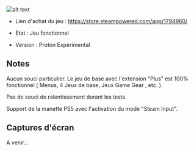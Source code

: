 ![alt text](https://raw.githubusercontent.com/AkinaUsagiAi/Steam-Proton-Tools-and-Datas/main/Sonic_Origins/banniere.jpg)

- Lien d'achat du jeu : https://store.steampowered.com/app/1794960/

- Etat : Jeu fonctionnel
- Version : Proton Expérimental

## Notes

Aucun souci particulier. Le jeu de base avec l'extension "Plus" est 100% fonctionnel ( Menus, 4 Jeux de base, Jeux Game Gear , etc. ).

Pas de souci de ralentissement durant les tests.

Support de la manette PS5 avec l'activation du mode "Steam Input".

## Captures d'écran

A venir...
